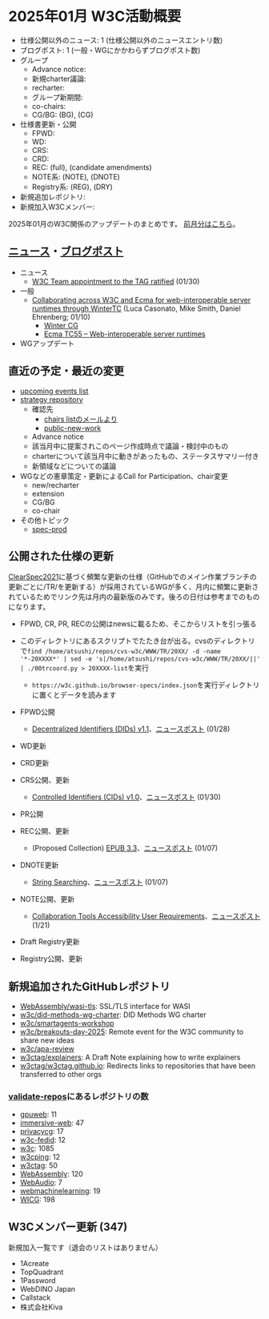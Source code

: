 # 2025年01月 W3C活動概要

- 仕様公開以外のニュース: 1 (仕様公開以外のニュースエントリ数)
- ブログポスト: 1 (一般・WGにかかわらずブログポスト数)
- グループ
  - Advance notice: 
  - 新規charter議論: 
  - recharter: 
  - グループ新期間: 
  - co-chairs: 
  - CG/BG:  (BG), (CG)
- 仕様書更新・公開
  - FPWD: 
  - WD: 
  - CRS: 
  - CRD: 
  - REC: (full), (candidate amendments)
  - NOTE系: (NOTE), (DNOTE)
  - Registry系: (REG), (DRY)
- 新規追加レポジトリ: 
- 新規加入W3Cメンバー: 

2025年01月のW3C関係のアップデートのまとめです。
[前月分はこちら](202412.md)。

## [ニュース](https://www.w3.org/news/)・[ブログポスト](https://www.w3.org/blog/)

* ニュース
  * [W3C Team appointment to the TAG ratified](https://www.w3.org/news/2025/w3c-team-appointment-to-the-tag-ratified/) (01/30)
* 一般
  * [Collaborating across W3C and Ecma for web-interoperable server runtimes through WinterTC](https://www.w3.org/blog/2025/collaborating-across-w3c-and-ecma-for-web-interoperable-server-runtimes-through-wintertc/) (Luca Casonato, Mike Smith, Daniel Ehrenberg; 01/10)
    * [Winter CG](https://www.w3.org/community/wintercg/)
    * [Ecma TC55 – Web-interoperable server runtimes](https://ecma-international.org/technical-committees/tc55/)
* WGアップデート

## 直近の予定・最近の変更

* [upcoming events list](https://www.w3.org/participate/eventscal.html)
* [strategy repository](https://github.com/w3c/strategy/issues)
  * 確認先
    * [chairs listのメールより](https://lists.w3.org/Archives/Member/chairs/)
    * [public-new-work](https://lists.w3.org/Archives/Public/public-new-work/)
  * Advance notice
  * 該当月中に提案されこのページ作成時点で議論・検討中のもの
  * charterについて該当月中に動きがあったもの、ステータスサマリー付き
  * 新領域などについての議論
* WGなどの憲章策定・更新によるCall for Participation、chair変更
  * new/recharter
  * extension
  * CG/BG
  * co-chair
* その他トピック
  * [spec-prod](https://lists.w3.org/Archives/Public/spec-prod/)

## 公開された仕様の更新

[ClearSpec2021](https://github.com/w3c/tr-pages/blob/main/clearspec2021.md)に基づく頻繁な更新の仕様（GitHubでのメイン作業ブランチの更新ごとに/TR/を更新する）が採用されているWGが多く、月内に頻繁に更新されているためでリンク先は月内の最新版のみです。後ろの日付は参考までのものになります。

* FPWD, CR, PR, RECの公開はnewsに載るため、そこからリストを引っ張る
* このディレクトリにあるスクリプトでたたき台が出る。cvsのディレクトリで`find /home/atsushi/repos/cvs-w3c/WWW/TR/20XX/ -d -name '*-20XXXX*' | sed -e 's|/home/atsushi/repos/cvs-w3c/WWW/TR/20XX/||' | ./00trcoord.py > 20XXXX-list`を実行
  * `https://w3c.github.io/browser-specs/index.json`を実行ディレクトリに置くとデータを読みます

* FPWD公開
  * [Decentralized Identifiers (DIDs) v1.1](https://www.w3.org/TR/2025/WD-did-1.1-20250128/)、[ニュースポスト](https://www.w3.org/news/2025/first-public-working-draft-decentralized-identifiers-dids-v1-1/) (01/28)
* WD更新
* CRD更新
* CRS公開、更新
  * [Controlled Identifiers (CIDs) v1.0](https://www.w3.org/TR/2025/CR-cid-1.0-20250130/)、[ニュースポスト](https://www.w3.org/news/2025/w3c-invites-implementations-of-controlled-identifiers-cids-v1-0/) (01/30)
* PR公開
* REC公開、更新
  * (Proposed Collection) [EPUB 3.3](https://www.w3.org/TR/2025/REC-epub-33-20250107/)、[ニュースポスト](https://www.w3.org/news/2025/last-call-for-review-of-proposed-corrections-to-epub-3-3/) (01/07)
* DNOTE更新
  * [String Searching](https://www.w3.org/TR/2025/DNOTE-string-search-20250107/)、[ニュースポスト](https://www.w3.org/news/2025/draft-note-string-searching/) (01/07)
* NOTE公開、更新
  * [Collaboration Tools Accessibility User Requirements](https://www.w3.org/TR/2025/NOTE-ctaur-20250121/)、[ニュースポスト](https://www.w3.org/news/2025/collaboration-tools-accessibility-user-requirements-published-as-w3c-group-note/) (1/21)
* Draft Registry更新
* Registry公開、更新

## 新規追加されたGitHubレポジトリ

* [WebAssembly/wasi-tls](https://github.com/WebAssembly/wasi-tls): SSL/TLS interface for WASI
* [w3c/did-methods-wg-charter](https://github.com/w3c/did-methods-wg-charter): DID Methods WG charter
* [w3c/smartagents-workshop](https://github.com/w3c/smartagents-workshop)
* [w3c/breakouts-day-2025](https://github.com/w3c/breakouts-day-2025):  Remote event for the W3C community to share new ideas 
* [w3c/apa-review](https://github.com/w3c/apa-review)
* [w3ctag/explainers](https://github.com/w3ctag/explainers): A Draft Note explaining how to write explainers
* [w3ctag/w3ctag.github.io](https://github.com/w3ctag/w3ctag.github.io): Redirects links to repositories that have been transferred to other orgs

### [validate-repos](https://w3c.github.io/validate-repos/)にあるレポジトリの数

* [gpuweb](https://github.com/gpuweb): 11
* [immersive-web](https://github.com/immersive-web): 47
* [privacycg](https://github.com/privacycg): 17
* [w3c-fedid](https://github.com/w3c-fedid): 12
* [w3c](https://github.com/w3c): 1085
* [w3cping](https://github.com/w3cping): 12
* [w3ctag](https://github.com/w3ctag): 50
* [WebAssembly](https://github.com/WebAssembly): 120
* [WebAudio](https://github.com/WebAudio): 7
* [webmachinelearning](https://github.com/webmachinelearning): 19
* [WICG](https://github.com/WICG): 198

## W3Cメンバー更新 (347)

新規加入一覧です（退会のリストはありません）

* 1Acreate
* TopQuadrant
* 1Password
* WebDINO Japan
* Callstack
* 株式会社Kiva